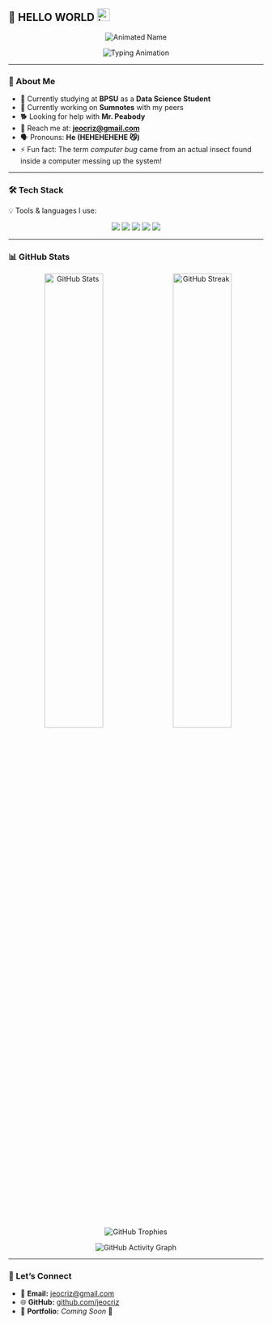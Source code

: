 ## 👋 HELLO WORLD <img width="25" height="25" alt="icon" src="https://github.com/user-attachments/assets/fcd0c008-1406-494f-b86d-d6d33038a802" />

<p align="center">
  <img src="https://readme-typing-svg.herokuapp.com?font=Fira+Code&weight=700&size=30&pause=1000&color=FF00FF&center=true&vCenter=true&width=600&lines=Jeo-Criz+Izzack+E.+Perdio" alt="Animated Name" />
</p>

<p align="center">
  <img src="https://readme-typing-svg.herokuapp.com?font=Fira+Code&weight=500&size=22&pause=1000&color=1E90FF&center=true&vCenter=true&width=500&lines=📊+Data+Science+Student;💻+AI+Enthusiast;⚡+Software+Developer;🌱+Lifelong+Learner" alt="Typing Animation" />
</p>  

---

### 🌟 About Me  
- 🏫 Currently studying at **BPSU** as a **Data Science Student**
- 🔭 Currently working on **Sumnotes** with my peers  
- 🐕 Looking for help with **Mr. Peabody**  
- 🗻 Reach me at: **jeocriz@gmail.com**  
- 🗣️ Pronouns: **He (HEHEHEHEHE 😼)**  
- ⚡ Fun fact: The term *computer bug* came from an actual insect found inside a computer messing up the system!  

---

### 🛠️ Tech Stack  

💡 Tools & languages I use:  

<p align="center">
  <img src="https://img.shields.io/badge/Python-3776AB?style=for-the-badge&logo=python&logoColor=white"/>
  <img src="https://img.shields.io/badge/C%23-239120?style=for-the-badge&logo=c-sharp&logoColor=white"/>
  <img src="https://img.shields.io/badge/SQL-4479A1?style=for-the-badge&logo=postgresql&logoColor=white"/>
  <img src="https://img.shields.io/badge/JavaScript-F7DF1E?style=for-the-badge&logo=javascript&logoColor=black"/>
  <img src="https://img.shields.io/badge/R-276DC3?style=for-the-badge&logo=r&logoColor=white"/>
</p>

---

### 📊 GitHub Stats 

<p align="center">   
  <img src="https://github-readme-stats.vercel.app/api?username=Shiroshoes&show_icons=true&theme=tokyonight" alt="GitHub Stats" width="48%"/>   <img src="https://github-readme-streak-stats.herokuapp.com/?user=Shiroshoes&theme=tokyonight" alt="GitHub Streak" width="48%"/> 
</p>

<p align="center">
  <img src="https://github-profile-trophy.vercel.app/?username=Shiroshoes&theme=tokyonight&column=6&margin-w=10&margin-h=10" alt="GitHub Trophies"/>
</p>

<p align="center">
  <img src="https://github-readme-activity-graph.vercel.app/graph?username=Shiroshoes&theme=tokyo-night" alt="GitHub Activity Graph"/>
</p>

---

### 🤝 Let’s Connect  
- 📧 **Email:** jeocriz@gmail.com  
- 🌐 **GitHub:** [github.com/jeocriz](https://github.com/jeocriz)  
- 📁 **Portfolio:** *Coming Soon* 🚧  

